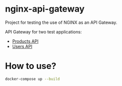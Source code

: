 # nginx-api-gateway

Project for testing the use of NGINX as an API Gateway.

API Gateway for two test applications:
- [Products API](https://github.com/marcospereirampj/nginx-api-gateway/tree/master/backends/products)
- [Users API](https://github.com/marcospereirampj/nginx-api-gateway/tree/master/backends/users)


# How to use?

```sh
docker-compose up --build
```
